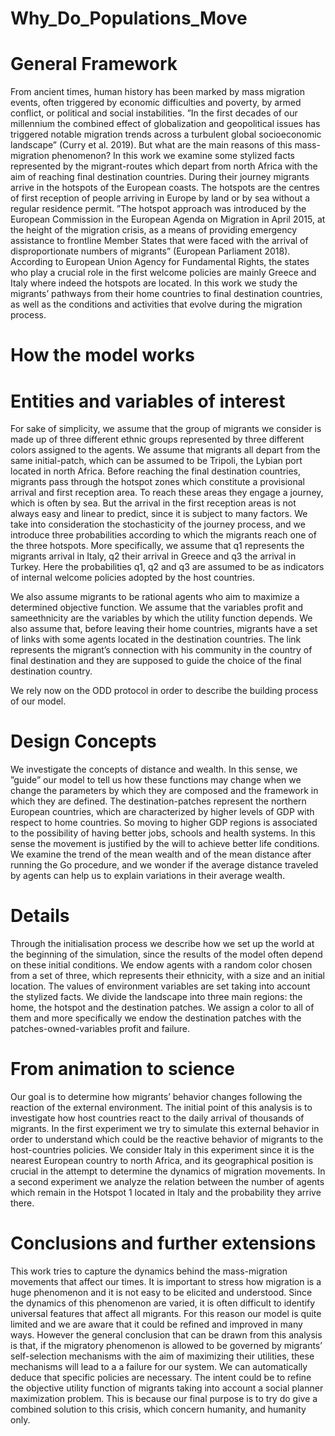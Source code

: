 # Why_Do_Populations_Move

# General Framework

From ancient times, human history has been marked by mass migration events, often triggered by economic difficulties and poverty, by armed conflict, or political and social instabilities. ”In the first decades of our millennium the combined effect of globalization and geopolitical issues has triggered notable migration trends across a turbulent global socioeconomic landscape” (Curry et al. 2019). But what are the main reasons of this mass-migration phenomenon? 
In this work we examine some stylized facts represented by the migrant-routes which depart from north Africa with the aim of reaching final destination countries. During their journey migrants arrive in the hotspots of the European coasts. The hotspots are the centres of first reception of people arriving in Europe by land or by sea without a regular residence permit. ”The hotspot approach was introduced by the European Commission in the European Agenda on Migration in April 2015, at the height of the migration crisis, as a means of providing emergency assistance to frontline Member States that were faced with the arrival of disproportionate numbers of migrants” (European Parliament 2018). According to European Union Agency for Fundamental Rights, the states who play a crucial role in the first welcome policies are mainly Greece and Italy where indeed the hotspots are located. 
In this work we study the migrants’ pathways from their home countries to final destination countries, as well as the conditions and activities that evolve during the migration process.

# How the model works

# Entities and variables of interest

For sake of simplicity, we assume that the group of migrants we consider is made up of three different ethnic groups represented by three different colors assigned to the agents. We assume that migrants all depart from the same initial-patch, which can be assumed to be Tripoli, the Lybian port located in north Africa. Before reaching the final destination countries, migrants pass through the hotspot zones which constitute a provisional arrival and first reception area. To reach these areas they engage a journey, which is often by sea. But the arrival in the first reception areas is not always easy and linear to predict, since it is subject to many factors. We take into consideration the
stochasticity of the journey process, and we introduce three probabilities according to which the migrants reach one of the three hotspots. More specifically, we assume that q1 represents the migrants arrival in Italy, q2 their arrival in Greece and q3 the arrival in Turkey. Here the probabilities q1, q2 and q3 are assumed to be as indicators of internal welcome policies adopted by the host countries.

We also assume migrants to be rational agents who aim to maximize a determined objective function. We assume that the variables profit and sameethnicity are the variables by which the utility function depends. We also assume that, before leaving their home countries, migrants have a set of links with some agents located in the destination countries. The link represents the migrant’s connection with his community in the country of final destination and they are supposed to guide the choice of the final destination country.

We rely now on the ODD protocol in order to describe the building process of our model.

# Design Concepts

We investigate the concepts of distance and wealth. In this sense, we ”guide” our model to tell us how these functions may change when we change the parameters by which they are composed and the framework in which they are defined. The destination-patches represent the northern European countries, which are characterized by higher levels of GDP with respect to home countries. So moving to higher GDP regions is associated to the possibility of having better jobs, schools and health systems. In this sense the movement is justified by the will to achieve better life conditions. We examine the trend of the mean wealth and of the mean distance after running the Go procedure, and we wonder if the average distance traveled by agents can help us to explain variations in their average wealth. 

# Details

Through the initialisation process we describe how we set up the world at the beginning of the simulation, since the results of the model often depend on these initial conditions. We endow agents with a random color chosen from a set of three, which represents their ethnicity, with a size and an initial location. The values of environment variables are set taking into account the stylized facts. We divide the landscape into three main regions: the home, the hotspot and the destination patches. We assign a color to all of them and more specifically we endow the destination patches with the patches-owned-variables profit and failure.

# From animation to science

Our goal is to determine how migrants’ behavior changes following the reaction of the external environment. The initial point of this analysis is to investigate how host countries react to the daily arrival of thousands of migrants. In the first experiment we try to simulate this external behavior in order to understand which could be the reactive behavior of migrants to the host-countries policies. We consider Italy in this experiment since it is the nearest European country to north
Africa, and its geographical position is crucial in the attempt to determine the dynamics of migration movements. In a second experiment we analyze the relation between the number of agents which remain in the Hotspot 1 located in Italy and the probability they arrive there. 


# Conclusions and further extensions

This work tries to capture the dynamics behind the mass-migration movements that affect our times. It is important to stress how migration is a huge phenomenon and it is not easy to be elicited and understood. Since the dynamics of this phenomenon are varied, it is often difficult to identify universal features that affect all migrants. For this reason our model is quite limited and we are aware that it could be refined and improved in many ways. However the general conclusion that can be drawn from this analysis is that, if the migratory phenomenon is allowed to be governed by migrants’ self-selection mechanisms with the aim of maximizing their utilities, these mechanisms will lead to a a failure for our system. We can automatically deduce that specific policies are necessary. The intent could be to refine the objective utility function
of migrants taking into account a social planner maximization problem. This is because our final purpose is to try do give a combined solution to this crisis, which concern humanity, and humanity only.
